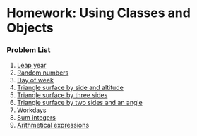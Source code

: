 Homework: Using Classes and Objects
===================================

### Problem List

1. [Leap year](./01.LeapYear)
2. [Random numbers](./02.RandomNumbers)
3. [Day of week](./03.DayOfWeek)
4. [Triangle surface by side and altitude](./04.TriangleSurfaceSideHeight)
5. [Triangle surface by three sides](./05.TriangleSurfaceThreeSides)
6. [Triangle surface by two sides and an angle](./06.TriangleSurfaceSidesAngle)
7. [Workdays](./07.Workdays)
8. [Sum integers](./08.SumIntegers)
9. [Arithmetical expressions](./09.ArithmeticalExpressions)